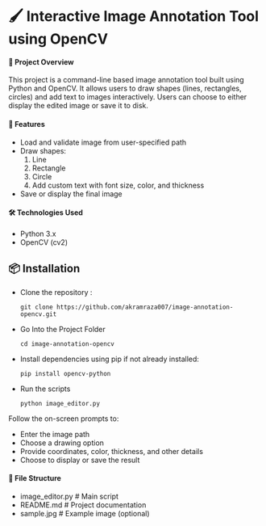 # 🖌️ Interactive Image Annotation Tool using OpenCV
#### 📌 Project Overview
This project is a command-line based image annotation tool built using Python and OpenCV. It allows users to draw shapes (lines, rectangles, circles) and add text to images interactively. Users can choose to either display the edited image or save it to disk.

#### 🚀 Features
- Load and validate image from user-specified path
- Draw shapes:
  1. Line
  2. Rectangle
  3. Circle
  4. Add custom text with font size, color, and thickness
- Save or display the final image

#### 🛠️ Technologies Used
- Python 3.x
- OpenCV (cv2)

## 📦 Installation
- Clone the repository :
  ```base
  git clone https://github.com/akramraza007/image-annotation-opencv.git
  ```
- Go Into the Project Folder
  ```base
  cd image-annotation-opencv
  ```
- Install dependencies using pip if not already installed:
  ```base
  pip install opencv-python
  ```
- Run the scripts
  ```base
  python image_editor.py
  ```

Follow the on-screen prompts to:
- Enter the image path
- Choose a drawing option
- Provide coordinates, color, thickness, and other details
- Choose to display or save the result


#### 📁 File Structure
- image_editor.py         # Main script
- README.md               # Project documentation
- sample.jpg              # Example image (optional)







